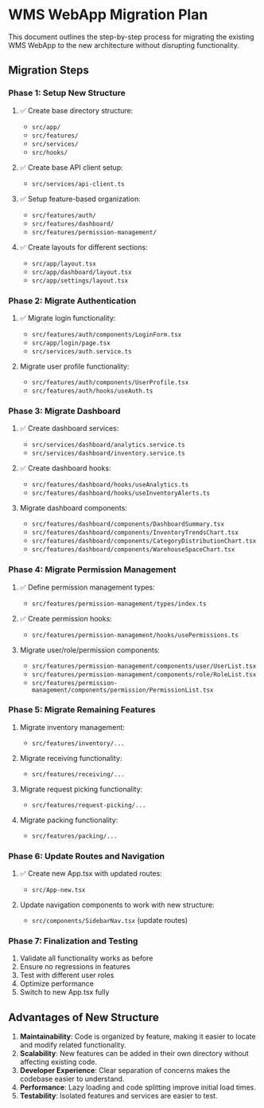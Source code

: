 
# WMS WebApp Migration Plan

This document outlines the step-by-step process for migrating the existing WMS WebApp to the new architecture without disrupting functionality.

## Migration Steps

### Phase 1: Setup New Structure

1. ✅ Create base directory structure:
   - `src/app/`
   - `src/features/`
   - `src/services/`
   - `src/hooks/`

2. ✅ Create base API client setup:
   - `src/services/api-client.ts`

3. ✅ Setup feature-based organization:
   - `src/features/auth/`
   - `src/features/dashboard/`
   - `src/features/permission-management/`

4. ✅ Create layouts for different sections:
   - `src/app/layout.tsx`
   - `src/app/dashboard/layout.tsx`
   - `src/app/settings/layout.tsx`

### Phase 2: Migrate Authentication

1. ✅ Migrate login functionality:
   - `src/features/auth/components/LoginForm.tsx`
   - `src/app/login/page.tsx`
   - `src/services/auth.service.ts`

2. Migrate user profile functionality:
   - `src/features/auth/components/UserProfile.tsx`
   - `src/features/auth/hooks/useAuth.ts`

### Phase 3: Migrate Dashboard

1. ✅ Create dashboard services:
   - `src/services/dashboard/analytics.service.ts`
   - `src/services/dashboard/inventory.service.ts`

2. ✅ Create dashboard hooks:
   - `src/features/dashboard/hooks/useAnalytics.ts`
   - `src/features/dashboard/hooks/useInventoryAlerts.ts`

3. Migrate dashboard components:
   - `src/features/dashboard/components/DashboardSummary.tsx`
   - `src/features/dashboard/components/InventoryTrendsChart.tsx`
   - `src/features/dashboard/components/CategoryDistributionChart.tsx`
   - `src/features/dashboard/components/WarehouseSpaceChart.tsx`

### Phase 4: Migrate Permission Management

1. ✅ Define permission management types:
   - `src/features/permission-management/types/index.ts`

2. ✅ Create permission hooks:
   - `src/features/permission-management/hooks/usePermissions.ts`

3. Migrate user/role/permission components:
   - `src/features/permission-management/components/user/UserList.tsx`
   - `src/features/permission-management/components/role/RoleList.tsx`
   - `src/features/permission-management/components/permission/PermissionList.tsx`

### Phase 5: Migrate Remaining Features

1. Migrate inventory management:
   - `src/features/inventory/...`

2. Migrate receiving functionality:
   - `src/features/receiving/...`

3. Migrate request picking functionality:
   - `src/features/request-picking/...`

4. Migrate packing functionality:
   - `src/features/packing/...`

### Phase 6: Update Routes and Navigation

1. ✅ Create new App.tsx with updated routes:
   - `src/App-new.tsx`

2. Update navigation components to work with new structure:
   - `src/components/SidebarNav.tsx` (update routes)

### Phase 7: Finalization and Testing

1. Validate all functionality works as before
2. Ensure no regressions in features
3. Test with different user roles
4. Optimize performance
5. Switch to new App.tsx fully

## Advantages of New Structure

1. **Maintainability**: Code is organized by feature, making it easier to locate and modify related functionality.
2. **Scalability**: New features can be added in their own directory without affecting existing code.
3. **Developer Experience**: Clear separation of concerns makes the codebase easier to understand.
4. **Performance**: Lazy loading and code splitting improve initial load times.
5. **Testability**: Isolated features and services are easier to test.
